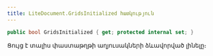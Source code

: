 ```yaml
---
title: LiteDocument.GridsInitialized հատկություն
---
```


```c#
public bool GridsInitialized { get; protected internal set; }
```

Ցույց է տալիս փաստաթղթի աղյուսակների ձևավորված լինելը։
